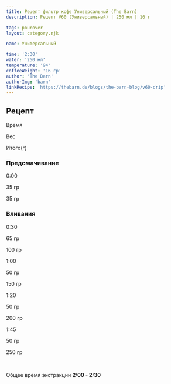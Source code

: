 ```yaml
---
title: Рецепт фильтр кофе Универсальный (The Barn)
description: Рецепт V60 (Универсальный) | 250 мл | 16 г

tags: pourover
layout: category.njk

name: Универсальный

time: '2:30'
water: '250 мл'
temperature: '94'
coffeeWeight: '16 гр'
author: 'The Barn'
authorImg: 'barn'
linkRecipe: 'https://thebarn.de/blogs/the-barn-blog/v60-drip'
---
```


## Рецепт


<div class="time-line">

Время

Вес

Итого(г)

</div>

### Предсмачивание

<div class="time-line">

0:00

35 гр

35 гр

</div>

### Вливания

<div class="time-line">

0:30

65 гр

100 гр

</div>

<div class="time-line">

1:00

50 гр

150 гр

</div>

<div class="time-line">

1:20

50 гр

200 гр

</div>

<div class="time-line">

1:45

50 гр

250 гр

</div>

<br>

Общее время экстракции __2:00 - 2:30__

<br>


